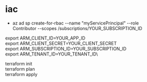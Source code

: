 # iac

- az ad sp create-for-rbac --name "myServicePrincipal" --role Contributor --scopes /subscriptions/YOUR_SUBSCRIPTION_ID

export ARM_CLIENT_ID=YOUR_APP_ID\
export ARM_CLIENT_SECRET=YOUR_CLIENT_SECRET\
export ARM_SUBSCRIPTION_ID=YOUR_SUBSCRIPTION_ID\
export ARM_TENANT_ID=YOUR_TENANT_ID\


terraform init\
terraform plan\
terraform apply
